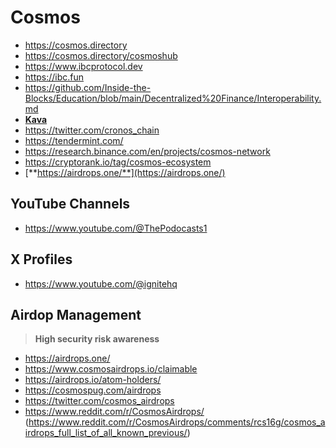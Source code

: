# Cosmos

- https://cosmos.directory
- https://cosmos.directory/cosmoshub
- https://www.ibcprotocol.dev
- https://ibc.fun
- https://github.com/Inside-the-Blocks/Education/blob/main/Decentralized%20Finance/Interoperability.md
- [**Kava**](https://www.notion.so/879bc42b5e7d46dc855599a910b1a974?pvs=21)
- https://twitter.com/cronos_chain
- https://tendermint.com/
- https://research.binance.com/en/projects/cosmos-network
- https://cryptorank.io/tag/cosmos-ecosystem
- [**https://airdrops.one/**](https://airdrops.one/)

## YouTube Channels

- https://www.youtube.com/@ThePodocasts1

## X Profiles
- https://www.youtube.com/@ignitehq

## Airdop Management

> **High security risk awareness**

- https://airdrops.one/
- https://www.cosmosairdrops.io/claimable
- https://airdrops.io/atom-holders/
- https://cosmospug.com/airdrops
- https://twitter.com/cosmos_airdrops
- https://www.reddit.com/r/CosmosAirdrops/ (https://www.reddit.com/r/CosmosAirdrops/comments/rcs16g/cosmos_airdrops_full_list_of_all_known_previous/)
